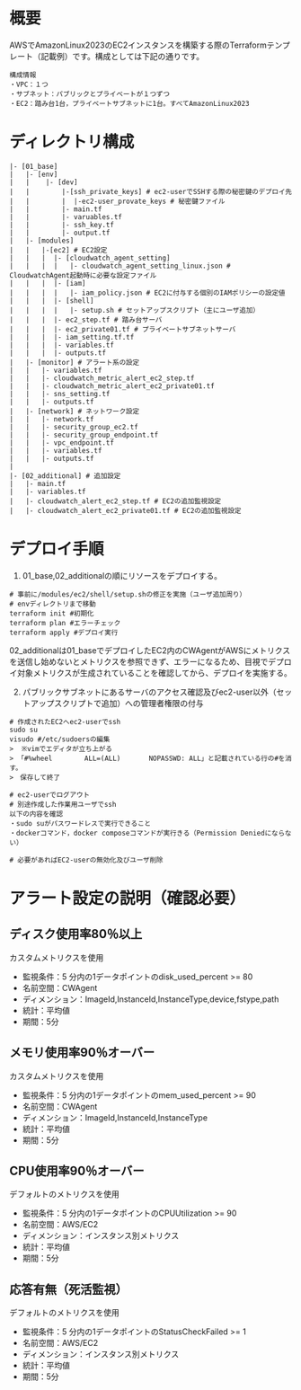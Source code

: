 # 概要
AWSでAmazonLinux2023のEC2インスタンスを構築する際のTerraformテンプレート（記載例）です。構成としては下記の通りです。
```
構成情報
・VPC：１つ
・サブネット：パブリックとプライベートが１つずつ
・EC2：踏み台1台，プライベートサブネットに1台。すべてAmazonLinux2023
```

# ディレクトリ構成
```
|- [01_base]
|   |- [env]
|   |    |- [dev]
|   |        |-[ssh_private_keys] # ec2-userでSSHする際の秘密鍵のデプロイ先
|   |        |  |-ec2-user_provate_keys # 秘密鍵ファイル 
|   |        |- main.tf
|   |        |- varuables.tf
|   |        |- ssh_key.tf
|   |        |- output.tf
|   |- [modules]
|   |   |-[ec2] # EC2設定
|   |   |  |- [cloudwatch_agent_setting] 
|   |   |  |   |- cloudwatch_agent_setting_linux.json # CloudwatchAgent起動時に必要な設定ファイル
|   |   |  |- [iam] 
|   |   |  |   |- iam_policy.json # EC2に付与する個別のIAMポリシーの設定値
|   |   |  |- [shell] 
|   |   |  |   |- setup.sh # セットアップスクリプト（主にユーザ追加）
|   |   |  |- ec2_step.tf # 踏み台サーバ
|   |   |  |- ec2_private01.tf # プライベートサブネットサーバ
|   |   |  |- iam_setting.tf.tf
|   |   |  |- variables.tf
|   |   |  |- outputs.tf
|   |- [monitor] # アラート系の設定
|   |   |- variables.tf
|   |   |- cloudwatch_metric_alert_ec2_step.tf
|   |   |- cloudwatch_metric_alert_ec2_private01.tf
|   |   |- sns_setting.tf
|   |   |- outputs.tf
|   |- [network] # ネットワーク設定
|   |   |- network.tf
|   |   |- security_group_ec2.tf
|   |   |- security_group_endpoint.tf
|   |   |- vpc_endpoint.tf
|   |   |- variables.tf
|   |   |- outputs.tf
|
|- [02_additional] # 追加設定
|   |- main.tf
|   |- variables.tf
|   |- cloudwatch_alert_ec2_step.tf # EC2の追加監視設定
|   |- cloudwatch_alert_ec2_private01.tf # EC2の追加監視設定
```

# デプロイ手順
1. 01_base,02_additionalの順にリソースをデプロイする。
```
# 事前に/modules/ec2/shell/setup.shの修正を実施（ユーザ追加周り）
# envディレクトリまで移動
terraform init #初期化
terraform plan #エラーチェック
terraform apply #デプロイ実行
```
02_additionalは01_baseでデプロイしたEC2内のCWAgentがAWSにメトリクスを送信し始めないとメトリクスを参照できず、エラーになるため、目視でデプロイ対象メトリクスが生成されていることを確認してから、デプロイを実施する。

2. パブリックサブネットにあるサーバのアクセス確認及びec2-user以外（セットアップスクリプトで追加）への管理者権限の付与
```
# 作成されたEC2へec2-userでssh
sudo su
visudo #/etc/sudoersの編集
>  ※vimでエディタが立ち上がる
> 「#%wheel        ALL=(ALL)       NOPASSWD: ALL」と記載されている行の#を消す。
>　保存して終了

# ec2-userでログアウト
# 別途作成した作業用ユーザでssh
以下の内容を確認
・sudo suがパスワードレスで実行できること
・dockerコマンド，docker composeコマンドが実行きる（Permission Deniedにならない）

# 必要があればEC2-userの無効化及びユーザ削除
```

# アラート設定の説明（確認必要）
## ディスク使用率80％以上
カスタムメトリクスを使用
* 監視条件：5 分内の1データポイントのdisk_used_percent >= 80
* 名前空間：CWAgent
* ディメンション：ImageId,InstanceId,InstanceType,device,fstype,path
* 統計：平均値
* 期間：5分
## メモリ使用率90％オーバー
カスタムメトリクスを使用
* 監視条件：5 分内の1データポイントのmem_used_percent >= 90
* 名前空間：CWAgent
* ディメンション：ImageId,InstanceId,InstanceType
* 統計：平均値
* 期間：5分

## CPU使用率90％オーバー
デフォルトのメトリクスを使用
* 監視条件：5 分内の1データポイントのCPUUtilization >= 90
* 名前空間：AWS/EC2
* ディメンション：インスタンス別メトリクス
* 統計：平均値
* 期間：5分

## 応答有無（死活監視）
デフォルトのメトリクスを使用
* 監視条件：5 分内の1データポイントのStatusCheckFailed >= 1
* 名前空間：AWS/EC2
* ディメンション：インスタンス別メトリクス
* 統計：平均値
* 期間：5分
